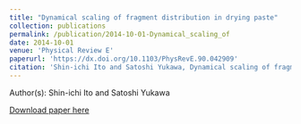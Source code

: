 ```yaml
---
title: "Dynamical scaling of fragment distribution in drying paste"
collection: publications
permalink: /publication/2014-10-01-Dynamical_scaling_of
date: 2014-10-01
venue: 'Physical Review E'
paperurl: 'https://dx.doi.org/10.1103/PhysRevE.90.042909'
citation: 'Shin-ichi Ito and Satoshi Yukawa, Dynamical scaling of fragment distribution in drying paste, Physical Review E, <b>90</b>, 042909, (2014)'
---
```


Author(s): Shin-ichi Ito and Satoshi Yukawa


<a href='https://dx.doi.org/10.1103/PhysRevE.90.042909'>Download paper here</a>
